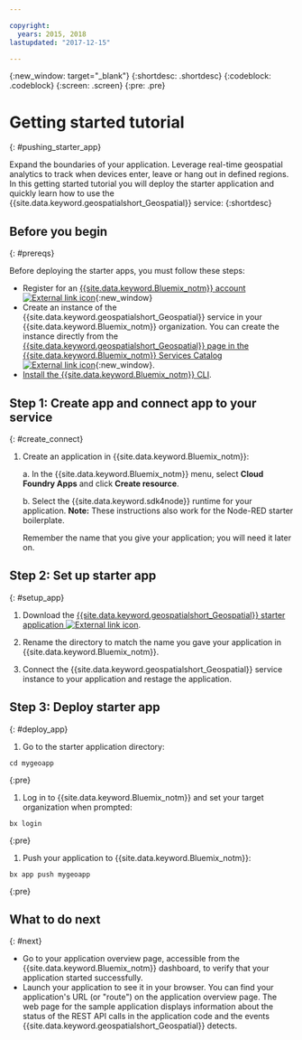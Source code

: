 ```yaml
---

copyright:
  years: 2015, 2018
lastupdated: "2017-12-15"

---
```


<!-- Attribute definitions -->
{:new_window: target="_blank"}
{:shortdesc: .shortdesc}
{:codeblock: .codeblock}
{:screen: .screen}
{:pre: .pre}

# Getting started tutorial
{: #pushing_starter_app}

Expand the boundaries of your application. Leverage real-time geospatial analytics to track when devices enter, leave or hang out in defined regions. In this getting started tutorial you will deploy the starter application and quickly learn how to use the {{site.data.keyword.geospatialshort_Geospatial}} service:
{:shortdesc}

## Before you begin
{: #prereqs}

Before deploying the starter apps, you must follow these steps:

* Register for an [{{site.data.keyword.Bluemix_notm}} account ![External link icon](../../icons/launch-glyph.svg "External link icon")](https://console.{DomainName}/registration){:new_window}
* Create an instance of the {{site.data.keyword.geospatialshort_Geospatial}} service in your {{site.data.keyword.Bluemix_notm}} organization. You can create the instance directly from the [{{site.data.keyword.geospatialshort_Geospatial}} page in the {{site.data.keyword.Bluemix_notm}} Services Catalog ![External link icon](../../icons/launch-glyph.svg "External link icon")](https://console.{DomainName}/catalog/services/geospatial-analytics/){:new_window}.  
* [Install the {{site.data.keyword.Bluemix_notm}} CLI](https://console.bluemix.net/docs/cloud-platform/cli/reference/bluemix_cli/download_cli.html#download_install).

## Step 1: Create app and connect app to your service
{: #create_connect}

1. Create an application in {{site.data.keyword.Bluemix_notm}}:

    a. In the {{site.data.keyword.Bluemix_notm}} menu, select **Cloud Foundry Apps** and click **Create resource**.

    b. Select the {{site.data.keyword.sdk4node}} runtime for your application.
    **Note:** These instructions also work for the Node-RED starter boilerplate.

      Remember the name that you give your application; you will need it later on.

## Step 2: Set up starter app
{: #setup_app}

1. Download the [{{site.data.keyword.geospatialshort_Geospatial}}  starter application ![External link icon](../../icons/launch-glyph.svg "External link icon")](https://developer.ibm.com/streamsdev/wp-content/uploads/sites/15/2017/09/geo-starter.zip).

1. Rename the directory to match the name you gave your application in {{site.data.keyword.Bluemix_notm}}.
1. Connect the {{site.data.keyword.geospatialshort_Geospatial}} service instance to your application and restage the application.

## Step 3: Deploy starter app
{: #deploy_app}

1. Go to the starter application directory:
  <pre><code>cd mygeoapp</code></pre>
  {:pre}

1. Log in to {{site.data.keyword.Bluemix_notm}} and set your target organization when prompted:
  <pre><code>bx login</code></pre>
  {:pre}

1. Push your application to {{site.data.keyword.Bluemix_notm}}:
  <pre><code>bx app push mygeoapp</code></pre>
  {:pre}

## What to do next
{: #next}

* Go to your application overview page, accessible from the {{site.data.keyword.Bluemix_notm}} dashboard, to verify that your application started successfully.
* Launch your application to see it in your browser. You can find your application's URL (or "route") on the application overview page. The web page for the sample application displays information about the status of the REST API calls in the application code and the events {{site.data.keyword.geospatialshort_Geospatial}} detects.
